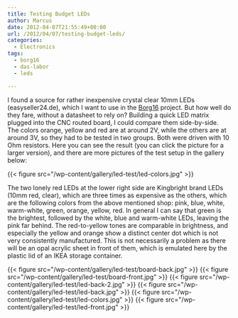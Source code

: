 ```yaml
---
title: Testing Budget LEDs
author: Marcus
date: 2012-04-07T21:55:49+00:00
url: /2012/04/07/testing-budget-leds/
categories:
  - Electronics
tags:
  - borg16
  - das-labor
  - leds

---
```

I found a source for rather inexpensive crystal clear 10mm LEDs (easyseller24.de), which I want to use in the [Borg16][1] project. But how well do they fare, without a datasheet to rely on? Building a quick LED matrix plugged into the CNC routed board, I could compare them side-by-side. The colors orange, yellow and red are at around 2V, while the others are at around 3V, so they had to be tested in two groups. Both were driven with 10 Ohm resistors. Here you can see the result (you can click the picture for a larger version), and there are more pictures of the test setup in the gallery below:

{{< figure src="/wp-content/gallery/led-test/led-colors.jpg" >}}

The two lonely red LEDs at the lower right side are Kingbright brand LEDs (10mm red, clear), which are three times as expensive as the others, which are the following colors from the above mentioned shop: pink, blue, white, warm-white, green, orange, yellow, red. In general I can say that green is the brightest, followed by the white, blue and warm-white LEDs, leaving the pink far behind. The red-to-yellow tones are comparable in brightness, and especially the yellow and orange show a distinct center dot which is not very consistently manufactured. This is not necessarily a problem as there will be an opal acrylic sheet in front of them, which is emulated here by the plastic lid of an IKEA storage container.

{{< figure src="/wp-content/gallery/led-test/board-back.jpg" >}}
{{< figure src="/wp-content/gallery/led-test/board-front.jpg" >}}
{{< figure src="/wp-content/gallery/led-test/led-back-2.jpg" >}}
{{< figure src="/wp-content/gallery/led-test/led-back.jpg" >}}
{{< figure src="/wp-content/gallery/led-test/led-colors.jpg" >}}
{{< figure src="/wp-content/gallery/led-test/led-front.jpg" >}}

 [1]: http://das-labor.org/wiki/Borg16